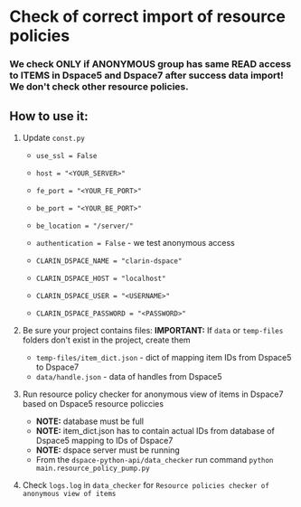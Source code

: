 # Check of correct import of resource policies
### We check ONLY if ANONYMOUS group has same READ access to ITEMS in Dspace5 and Dspace7 after success data import! We don't check other resource policies.

## How to use it:
1. Update `const.py`
   - `use_ssl = False`
   - `host = "<YOUR_SERVER>"`
   - `fe_port = "<YOUR_FE_PORT>"`
   - `be_port = "<YOUR_BE_PORT>"`
   - `be_location = "/server/"`
   
   - `authentication = False` - we test anonymous access

   - `CLARIN_DSPACE_NAME = "clarin-dspace"`
   - `CLARIN_DSPACE_HOST = "localhost"`
   - `CLARIN_DSPACE_USER = "<USERNAME>"`
   - `CLARIN_DSPACE_PASSWORD = "<PASSWORD>"`

2. Be sure your project contains files:
   **IMPORTANT:** If `data` or `temp-files` folders don't exist in the project, create them
   - `temp-files/item_dict.json` - dict of mapping item IDs from Dspace5 to Dspace7
   - `data/handle.json` - data of handles from Dspace5

3. Run resource policy checker for anonymous view of items in Dspace7 based on Dspace5 resource policcies
   - **NOTE:** database must be full
   - **NOTE:** item_dict.json has to contain actual IDs from database of Dspace5 mapping to IDs of Dspace7
   - **NOTE:** dspace server must be running
   - From the `dspace-python-api/data_checker` run command `python main.resource_policy_pump.py`

4. Check `logs.log` in `data_checker` for `Resource policies checker of anonymous view of items`

    
    